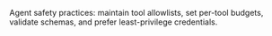 Agent safety practices: maintain tool allowlists, set per-tool budgets, validate schemas, and prefer least-privilege credentials.